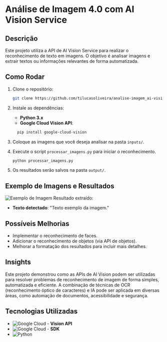 # 
# Análise de Imagem 4.0 com AI Vision Service

## Descrição
Este projeto utiliza a API de AI Vision Service para realizar o reconhecimento de texto em imagens. O objetivo é analisar imagens e extrair textos ou informações relevantes de forma automatizada.

## Como Rodar
1. Clone o repositório:
   ```bash
   git clone https://github.com/tilucasoliveira/analise-imagem_ai-vision-service.git
   ```

2. Instale as dependências:
   - **Python 3.x**
   - **Google Cloud Vision API**:
   ```bash
     pip install google-cloud-vision
   ```

3. Coloque as imagens que você deseja analisar na pasta `inputs/`.

4. Execute o script `processar_imagens.py` para iniciar o reconhecimento.

   ```bash
   python processar_imagens.py
   ```

5. Os resultados serão salvos na pasta `output/`.

## Exemplo de Imagens e Resultados
![Exemplo de Imagem](inputs/imagem1.jpg)
Resultado extraído:
- **Texto detectado**: "Texto exemplo da imagem."

## Possíveis Melhorias
- Implementar o reconhecimento de faces.
- Adicionar o reconhecimento de objetos (via API de objetos).
- Melhorar a formatação dos resultados para incluir mais detalhes.

## Insights
Este projeto demonstrou como as APIs de AI Vision podem ser utilizadas para resolver problemas de reconhecimento de imagem de forma simples, automatizada e eficiente. A combinação de técnicas de OCR (reconhecimento óptico de caracteres) e IA pode ser aplicada em diversas áreas, como automação de documentos, acessibilidade e segurança.

## Tecnologias Utilizadas
- ![Google Cloud](https://img.shields.io/badge/GoogleCloud-%234285F4.svg?style=for-the-badge&logo=google-cloud&logoColor=white) - **Vision API**
- ![Google Cloud](https://img.shields.io/badge/GoogleCloud-%234285F4.svg?style=for-the-badge&logo=google-cloud&logoColor=white) - **SDK**
- ![Python](https://img.shields.io/badge/python-3670A0?style=for-the-badge&logo=python&logoColor=ffdd54)

